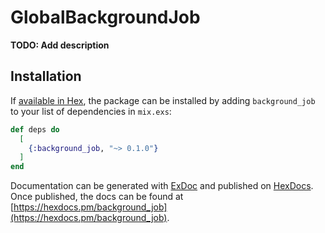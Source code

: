 # GlobalBackgroundJob

**TODO: Add description**

## Installation

If [available in Hex](https://hex.pm/docs/publish), the package can be installed
by adding `background_job` to your list of dependencies in `mix.exs`:

```elixir
def deps do
  [
    {:background_job, "~> 0.1.0"}
  ]
end
```

Documentation can be generated with [ExDoc](https://github.com/elixir-lang/ex_doc)
and published on [HexDocs](https://hexdocs.pm). Once published, the docs can
be found at [https://hexdocs.pm/background_job](https://hexdocs.pm/background_job).

